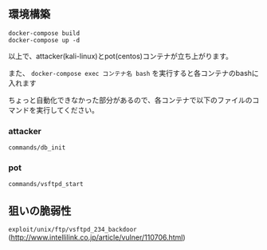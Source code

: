 ## 環境構築
```
docker-compose build
docker-compose up -d
```
以上で、attacker(kali-linux)とpot(centos)コンテナが立ち上がります。

また、
`docker-compose exec コンテナ名 bash`
を実行すると各コンテナのbashに入れます

ちょっと自動化できなかった部分があるので、各コンテナで以下のファイルのコマンドを実行してください。
### attacker
`commands/db_init`
### pot
`commands/vsftpd_start`

## 狙いの脆弱性
`exploit/unix/ftp/vsftpd_234_backdoor`
(http://www.intellilink.co.jp/article/vulner/110706.html)

